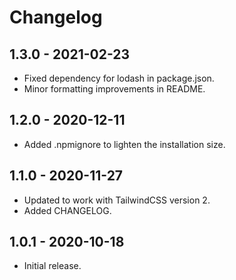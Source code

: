 # Changelog

## 1.3.0 - 2021-02-23
 * Fixed dependency for lodash in package.json.
 * Minor formatting improvements in README.

## 1.2.0 - 2020-12-11
 * Added .npmignore to lighten the installation size.

## 1.1.0 - 2020-11-27
 * Updated to work with TailwindCSS version 2.
 * Added CHANGELOG.

## 1.0.1 - 2020-10-18
 * Initial release.